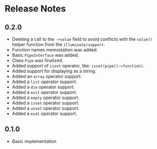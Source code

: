 # Release Notes

## 0.2.0

- Deleting a call to the `->value` field to avoid conflicts with the 
    `value()` helper function from the `illuminate/support`.
- Function names memoization was added.
- Basic `PipeInterface` was added.
- Class `Pipe` was finalized.
- Added support of `isset` operator, like: `isset(pipe()->function)`.
- Added support for displaying as a string.
- Added an `array` operator support.
- Added a `list` operator support.
- Added a `die` operator support.
- Added a `exit` operator support.
- Added a `empty` operator support.
- Added a `isset` operator support.
- Added a `unset` operator support.
- Added a `eval` operator support.

## 0.1.0

- Basic implementation
